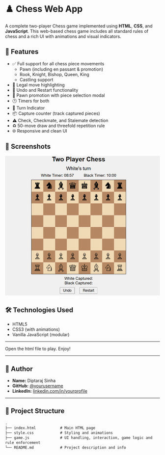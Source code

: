 # ♟️ Chess Web App

A complete two-player Chess game implemented using **HTML**, **CSS**, and **JavaScript**. This web-based chess game includes all standard rules of chess and a rich UI with animations and visual indicators.

## 🚀 Features

- ✅ Full support for all chess piece movements
  - Pawn (including en passant & promotion)
  - Rook, Knight, Bishop, Queen, King
  - Castling support
- 🎯 Legal move highlighting
- 🔁 Undo and Restart functionality
- 👑 Pawn promotion with piece selection modal
- 🕒 Timers for both
- 🔄 Turn Indicator
- 📦 Capture counter (track captured pieces)
- ⚠️ Check, Checkmate, and Stalemate detection
- ♻️ 50-move draw and threefold repetition rule
- 🌐 Responsive and clean UI

## 📸 Screenshots

![Game Start](web-app.png)
  
## 🛠️ Technologies Used

- HTML5
- CSS3 (with animations)
- Vanilla JavaScript (modular)

---

Open the html file to play. Enjoy!

---

## 🧠 Author

- **Name:** Diptaraj Sinha  
- **GitHub:** [@yourusername](https://github.com/DiptarajSinha)  
- **LinkedIn:** [linkedin.com/in/yourprofile](https://linkedin.com/in/diptaraj-sinha-b2270b256)

---


## 🧩 Project Structure

```text
.
├── index.html           # Main HTML page
├── style.css            # Styling and animations
├── game.js              # UI handling, interaction, game logic and rule enforcement
└── README.md            # Project description and info
